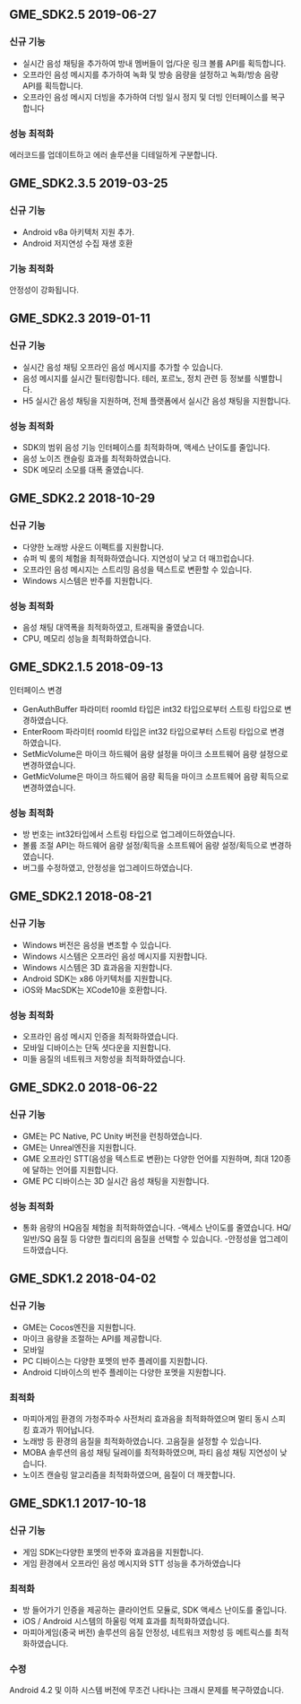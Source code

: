 ## GME_SDK2.5 2019-06-27
### 신규 기능
- 실시간 음성 채팅을 추가하여 방내 멤버들이 업/다운 링크 볼륨 API를 획득합니다.
- 오프라인 음성 메시지를 추가하여 녹화 및 방송 음량을 설정하고 녹화/방송 음량 API를 획득합니다.
- 오프라인 음성 메시지 더빙을 추가하여 더빙 일시 정지 및 더빙 인터페이스를 복구합니다 

### 성능 최적화
에러코드를 업데이트하고 에러 솔루션을 디테일하게 구분합니다.


## GME_SDK2.3.5 2019-03-25
### 신규 기능
- Android v8a 아키텍처 지원 추가.
- Android 저지연성 수집 재생 호환

### 기능 최적화
안정성이 강화됩니다.

## GME_SDK2.3 2019-01-11
### 신규 기능
- 실시간 음성 채팅 오프라인 음성 메시지를 추가할 수 있습니다.
- 음성 메시지를 실시간 필터링합니다. 테러, 포르노, 정치 관련 등 정보를 식별합니다.
- H5 실시간 음성 채팅을 지원하며, 전체 플랫폼에서 실시간 음성 채팅을 지원합니다.

### 성능 최적화
- SDK의 범위 음성 기능 인터페이스를 최적화하며, 액세스 난이도를 줄입니다.
- 음성 노이즈 캔슬링 효과를 최적화하였습니다.
- SDK 메모리 소모를 대폭 줄였습니다.

## GME_SDK2.2 2018-10-29
### 신규 기능
- 다양한 노래방 사운드 이펙트를 지원합니다.
- 슈퍼 빅 룸의 체험을 최적화하였습니다. 지연성이 낮고 더 매끄럽습니다. 
- 오프라인 음성 메시지는 스트리밍 음성을 텍스트로 변환할 수 있습니다. 
- Windows 시스템은 반주를 지원합니다.

### 성능 최적화
- 음성 채팅 대역폭을 최적화하였고, 트래픽을 줄였습니다.
- CPU, 메모리 성능을 최적화하였습니다.

## GME_SDK2.1.5 2018-09-13
인터페이스 변경
- GenAuthBuffer 파라미터 roomId 타입은 int32 타입으로부터 스트링 타입으로 변경하였습니다.
- EnterRoom 파라미터 roomId 타입은 int32 타입으로부터 스트링 타입으로 변경하였습니다.
- SetMicVolume은 마이크 하드웨어 음량 설정을 마이크 소프트웨어 음량 설정으로 변경하였습니다.
- GetMicVolume은 마이크 하드웨어 음량 획득을 마이크 소프트웨어 음량 획득으로 변경하였습니다.

### 성능 최적화
- 방 번호는 int32타입에서 스트링 타입으로 업그레이드하였습니다.
- 볼륨 조절 API는 하드웨어 음량 설정/획득을 소프트웨어 음량 설정/획득으로 변경하였습니다.
- 버그를 수정하였고, 안정성을 업그레이드하였습니다.


## GME_SDK2.1 2018-08-21
###  신규 기능
- Windows  버전은 음성을 변조할 수 있습니다.
- Windows 시스템은 오프라인 음성 메시지를 지원합니다.
- Windows 시스템은 3D 효과음을 지원합니다.
- Android SDK는 x86 아키텍처를 지원합니다.
- iOS와 MacSDK는 XCode10을 호환합니다.

### 성능 최적화
- 오프라인 음성 메시지 인증을 최적화하였습니다.
- 모바일 디바이스는 단독 셧다운을 지원합니다.
- 미들 음질의 네트워크 저항성을 최적화하였습니다.

## GME_SDK2.0 2018-06-22
### 신규 기능
- GME는 PC Native, PC Unity 버전을 런칭하였습니다.
- GME는 Unreal엔진을 지원합니다.
- GME 오프라인 STT(음성을 텍스트로 변환)는 다양한 언어를 지원하며, 최대 120종에 달하는 언어를 지원합니다.
- GME PC 디바이스는 3D 실시간 음성 채팅을 지원합니다.

### 성능 최적화
- 통화 음량의 HQ음질 체험을 최적화하였습니다.
-액세스 난이도를 줄였습니다. HQ/일반/SQ 음질 등 다양한 퀄리티의 음질을 선택할 수 있습니다.
-안정성을 업그레이드하였습니다.

## GME_SDK1.2    2018-04-02
### 신규 기능
- GME는 Cocos엔진을 지원합니다.
- 마이크 음량을 조절하는 API를 제공합니다.
- 모바일
- PC 디바이스는 다양한 포멧의 반주 플레이를 지원합니다.
- Android 디바이스의 반주 플레이는 다양한 포멧을 지원합니다.

### 최적화
- 마피아게임 환경의 가청주파수 사전처리 효과음을 최적화하였으며 멀티 동시 스피킹 효과가 뛰어납니다.
- 노래방 등 환경의 음질을 최적화하였습니다. 고음질을 설정할 수 있습니다.
- MOBA 솔루션의 음성 채팅 딜레이를 최적화하였으며, 파티 음성 채팅 지연성이 낮습니다.
- 노이즈 캔슬링 알고리즘을 최적화하였으며, 음질이 더 깨끗합니다.

## GME_SDK1.1    2017-10-18

### 신규 기능
- 게임 SDK는다양한 포멧의 반주와 효과음을 지원합니다.
- 게임 환경에서 오프라인 음성 메시지와 STT 성능을 추가하였습니다

### 최적화
- 방 들어가기 인증을 제공하는 클라이언트 모듈로, SDK 액세스 난이도를 줄입니다.
- iOS / Android 시스템의 하울링 억제 효과를 최적화하였습니다.
- 마피아게임(중국 버전) 솔루션의 음질 안정성, 네트워크 저항성 등 메트릭스를 최적화하였습니다.

### 수정
Android 4.2 및 이하 시스템 버전에 무조건 나타나는 크래시 문제를 복구하였습니다.





